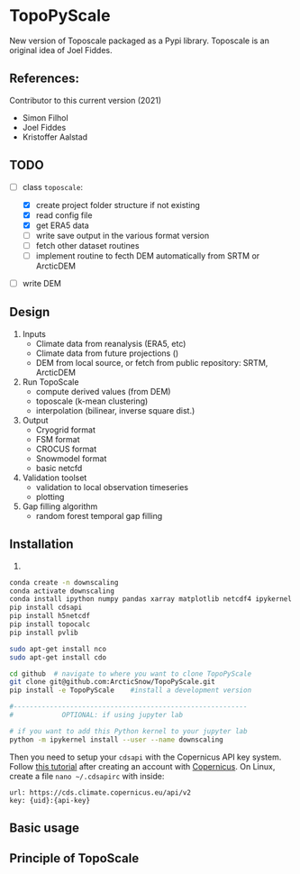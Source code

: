 # TopoPyScale
New version of Toposcale packaged as a Pypi library. Toposcale is an original idea of Joel Fiddes. 

**References:**
- 

Contributor to this current version (2021)
- Simon Filhol
- Joel Fiddes
- Kristoffer Aalstad

## TODO

- [ ] class `toposcale`:
    - [x] create project folder structure if not existing
    - [x] read config file
    - [x] get ERA5 data
    - [ ] write save output in the various format version
    - [ ] fetch other dataset routines
    - [ ] implement routine to fecth DEM automatically from SRTM or ArcticDEM
- [ ] write DEM


## Design

1. Inputs
    - Climate data from reanalysis (ERA5, etc)
    - Climate data from future projections ()
    - DEM from local source, or fetch from public repository: SRTM, ArcticDEM
2. Run TopoScale
    - compute derived values (from DEM)
    - toposcale (k-mean clustering)
    - interpolation (bilinear, inverse square dist.)
3. Output
    - Cryogrid format
    - FSM format
    - CROCUS format
    - Snowmodel format
    - basic netcfd
4. Validation toolset
    - validation to local observation timeseries
    - plotting
5. Gap filling algorithm
    - random forest temporal gap filling
    
## Installation

1. 
```bash
conda create -n downscaling
conda activate downscaling
conda install ipython numpy pandas xarray matplotlib netcdf4 ipykernel scikit-learn rasterio
pip install cdsapi
pip install h5netcdf
pip install topocalc
pip install pvlib

sudo apt-get install nco
sudo apt-get install cdo

cd github  # navigate to where you want to clone TopoPyScale
git clone git@github.com:ArcticSnow/TopoPyScale.git
pip install -e TopoPyScale    #install a development version

#----------------------------------------------------------
#            OPTIONAL: if using jupyter lab

# if you want to add this Python kernel to your jupyter lab
python -m ipykernel install --user --name downscaling
```

Then you need to setup your `cdsapi` with the Copernicus API key system. Follow [this tutorial](https://cds.climate.copernicus.eu/api-how-to#install-the-cds-api-key) after creating an account with [Copernicus](https://cds.climate.copernicus.eu/). On Linux, create a file `nano ~/.cdsapirc` with inside:

```
url: https://cds.climate.copernicus.eu/api/v2
key: {uid}:{api-key}
```


## Basic usage

## Principle of TopoScale